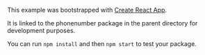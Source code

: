 This example was bootstrapped with [Create React App](https://github.com/facebook/create-react-app).

It is linked to the phonenumber package in the parent directory for development purposes.

You can run `npm install` and then `npm start` to test your package.

